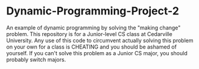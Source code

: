 # Dynamic-Programming-Project-2
An example of dynamic programming by solving the "making change" problem. This repository is for a Junior-level CS class at Cedarville University. Any use of this code to circumvent actually solving this problem on your own for a class is CHEATING and you should be ashamed of yourself. If you can't solve this problem as a Junior CS major, you should probably switch majors.
